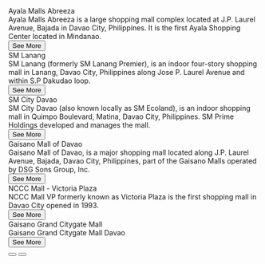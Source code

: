 <!DOCTYPE html>
<html lang="en">
    <head>
        <meta charset="UTF-8">
        <meta name="viewport" content="width=device-width, initial-scale=1.0">
        <title>MallHopper</title>
        <link href="https://cdn.jsdelivr.net/npm/bootstrap@5.3.0-alpha1/dist/css/bootstrap.min.css" rel="stylesheet">
        <link rel="stylesheet" href="https://cdnjs.cloudflare.com/ajax/libs/font-awesome/6.4.0/css/all.min.css" integrity="sha512-iecdLmaskl7CVkqkXNQ/ZH/XLlvWZOJyj7Yy7tcenmpD1ypASozpmT/E0iPtmFIB46ZmdtAc9eNBvH0H/ZpiBw==" crossorigin="anonymous" referrerpolicy="no-referrer" />
        <link rel="stylesheet" href="style.css" />
    </head>
    <body>
        <div class="container mt-5 pt-5">
            <div class="slide">
                <div class="item" style="background-image: url(https://dynamic-media-cdn.tripadvisor.com/media/photo-o/05/af/25/93/abreeza-mall.jpg?w=900&h=500&s=1);">
                    <div class="content">
                        <div class="name">Ayala Malls Abreeza</div>
                        <div class="des">Ayala Malls Abreeza is a large shopping mall complex located at J.P. Laurel Avenue, Bajada in Davao City, Philippines. It is the first Ayala Shopping Center located in Mindanao.</div>
                        <button class="see-more-button">See More</button>
                    </div>
                </div>
                <div class="item" style="background-image: url(https://lh3.googleusercontent.com/p/AF1QipP1SGNJ8br5djAF8460mwZ36ZyhsigYb5O-v35w=s680-w680-h510);">
                    <div class="content">
                        <div class="name">SM Lanang</div>
                        <div class="des">SM Lanang (formerly SM Lanang Premier), is an indoor four-story shopping mall in Lanang, Davao City, Philippines along Jose P. Laurel Avenue and within S.P Dakudao loop.</div>
                        <button class="see-more-button">See More</button>
                    </div>
                </div>
                <div class="item" style="background-image: url(https://lh3.googleusercontent.com/p/AF1QipMc8ibZuhAQI74hSHUHdFzGiGVeU-L_3W63UJI4=s680-w680-h510);">
                    <div class="content">
                        <div class="name">SM City Davao</div>
                        <div class="des">SM City Davao (also known locally as SM Ecoland), is an indoor shopping mall in Quimpo Boulevard, Matina, Davao City, Philippines. SM Prime Holdings developed and manages the mall.</div>
                        <button class="see-more-button">See More</button>
                    </div>
                </div>
                <div class="item" style="background-image: url(https://lh3.googleusercontent.com/p/AF1QipPwhcFl2iyWB4eYOhMwYvfTMwZlUYkf_z7nxbzy=s680-w680-h510);">
                    <div class="content">
                        <div class="name">Gaisano Mall of Davao</div>
                        <div class="des">Gaisano Mall of Davao, is a major shopping mall located along J.P. Laurel Avenue, Bajada, Davao City, Philippines, part of the Gaisano Malls operated by DSG Sons Group, Inc.</div>
                        <button class="see-more-button">See More</button>
                    </div>
                </div>
                <div class="item" style="background-image: url(https://nccc.com.ph/wp-content/uploads/2021/09/351x212px-vp-facade.png);">
                    <div class="content">
                        <div class="name">NCCC Mall - Victoria Plaza</div>
                        <div class="des">NCCC Mall VP formerly known as Victoria Plaza is the first shopping mall in Davao City opened in 1993.</div>
                        <button class="see-more-button">See More</button>
                    </div>
                </div>
                <div class="item" style="background-image: url(https://lh3.googleusercontent.com/p/AF1QipOMNvFqfktzq977c8MGIP5uXr-sWD4GGYG5pbd7=s680-w680-h510);">
                    <div class="content">
                        <div class="name">Gaisano Grand Citygate Mall</div>
                        <div class="des">Gaisano Grand Citygate Mall Davao</div>
                        <button class="see-more-button">See More</button>
                    </div>
                </div>
            </div>
            <div class="button">
                <button class="prev"><i class="fa-solid fa-arrow-left"></i></button>
                <button class="next"><i class="fa-solid fa-arrow-right"></i></button>
            </div>
        </div>
        <script src="https://cdn.jsdelivr.net/npm/bootstrap@5.3.0-alpha1/dist/js/bootstrap.bundle.min.js"></script>
        <script src="index.js"></script>
    </body>
</html>
